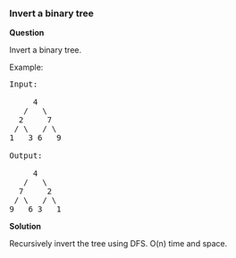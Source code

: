 <h3>Invert a binary tree</h3>

**Question**

Invert a binary tree.

Example:

<pre>
Input:

     4
   /   \
  2     7
 / \   / \
1   3 6   9

Output:

     4
   /   \
  7     2
 / \   / \
9   6 3   1
</pre>

**Solution**

Recursively invert the tree using DFS. O(n) time and space.